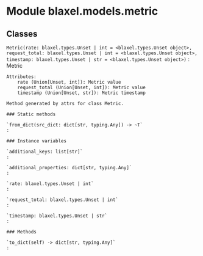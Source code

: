Module blaxel.models.metric
===========================

Classes
-------

`Metric(rate: blaxel.types.Unset | int = <blaxel.types.Unset object>, request_total: blaxel.types.Unset | int = <blaxel.types.Unset object>, timestamp: blaxel.types.Unset | str = <blaxel.types.Unset object>)`
:   Metric
    
    Attributes:
        rate (Union[Unset, int]): Metric value
        request_total (Union[Unset, int]): Metric value
        timestamp (Union[Unset, str]): Metric timestamp
    
    Method generated by attrs for class Metric.

    ### Static methods

    `from_dict(src_dict: dict[str, typing.Any]) ‑> ~T`
    :

    ### Instance variables

    `additional_keys: list[str]`
    :

    `additional_properties: dict[str, typing.Any]`
    :

    `rate: blaxel.types.Unset | int`
    :

    `request_total: blaxel.types.Unset | int`
    :

    `timestamp: blaxel.types.Unset | str`
    :

    ### Methods

    `to_dict(self) ‑> dict[str, typing.Any]`
    :